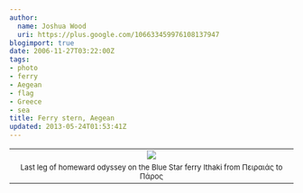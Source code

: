 ```yaml
---
author:
  name: Joshua Wood
  uri: https://plus.google.com/106633459976108137947
blogimport: true
date: 2006-11-27T03:22:00Z
tags:
- photo
- ferry
- Aegean
- flag
- Greece
- sea
title: Ferry stern, Aegean
updated: 2013-05-24T01:53:41Z
---
```


<table align="center" cellpadding="0" cellspacing="0" class="tr-caption-container" style="margin-left: auto; margin-right: auto; text-align: center;"><tbody><tr><td style="text-align: center;"><a href="http://3.bp.blogspot.com/-I05-BgkzYYI/UZ8OXkbClEI/AAAAAAAAAIs/2uKWmHftc3w/s1600/flagaegean.jpg" imageanchor="1" style="margin-left: auto; margin-right: auto;"><img border="0" src="http://3.bp.blogspot.com/-I05-BgkzYYI/UZ8OXkbClEI/AAAAAAAAAIs/2uKWmHftc3w/s1600/flagaegean.jpg" /></a></td></tr><tr><td class="tr-caption" style="text-align: center;"><span style="font-size: small; text-align: start;">Last leg of homeward odyssey on the Blue Star ferry Ithaki from Πειραιάς to Πάρος</span></td></tr></tbody></table><br />
